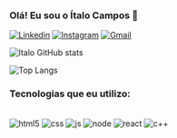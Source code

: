 ### Olá! Eu sou o Ítalo Campos 👋

[![Linkedin](https://img.shields.io/badge/LinkedIn-0077B5?style=for-the-badge&logo=linkedin&logoColor=white)](https://www.linkedin.com/in/italo-campos-70850a306/)
[![Instagram](https://img.shields.io/badge/Instagram-E4405F?style=for-the-badge&logo=instagram&logoColor=white)](https://www.instagram.com/italocampos_/)
[![Gmail](https://img.shields.io/badge/Gmail-D14836?style=for-the-badge&logo=gmail&logoColor=white)](italosouzacampos99@gmail.com)

![Italo GitHub stats](https://github-readme-stats.vercel.app/api?username=italocampo&show_icons=true&theme=radical)

![Top Langs](https://github-readme-stats.vercel.app/api/top-langs/?username=italocampo&hide_progress=true)

### Tecnologias que eu utilizo:
<div style="display: inline_block"><br>
<img alig="center" alt="html5" src="https://img.shields.io/badge/HTML5-E34F26?style=for-the-badge&logo=html5&logoColor=white">
<img alig="center" alt="css" src="https://img.shields.io/badge/CSS3-1572B6?style=for-the-badge&logo=css3&logoColor=white">
<img alig="center" alt="js" src="https://img.shields.io/badge/JavaScript-323330?style=for-the-badge&logo=javascript&logoColor=F7DF1E">
<img alig="center" alt="node" src="https://img.shields.io/badge/Node.js-43853D?style=for-the-badge&logo=node.js&logoColor=white">
<img alig="center" alt="react" src="https://img.shields.io/badge/React-20232A?style=for-the-badge&logo=react&logoColor=61DAFB">
<img alig="center" alt="c++" src="https://img.shields.io/badge/C%2B%2B-00599C?style=for-the-badge&logo=c%2B%2B&logoColor=white">
</div>


